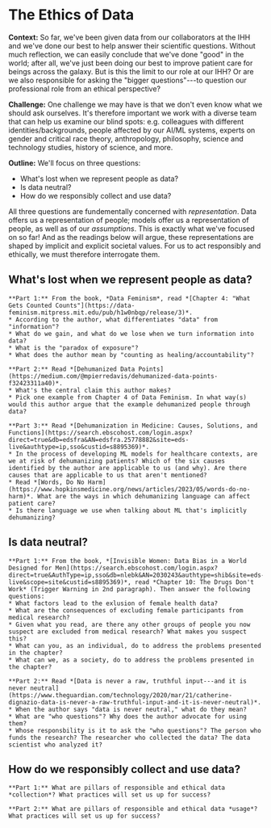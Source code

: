 # The Ethics of Data

**Context:** So far, we've been given data from our collaborators at the IHH and we've done our best to help answer their scientific questions. Without much reflection, we can easily conclude that we've done "good" in the world; after all, we've just been doing our best to improve patient care for beings across the galaxy. But is this the limit to our role at our IHH? Or are we also responsible for asking the "bigger questions"---to question our professional role from an ethical perspective? 

**Challenge:** One challenge we may have is that we don't even know what we should ask ourselves. It's therefore important we work with a diverse team that can help us examine our blind spots: e.g. colleagues with different identities/backgrounds, people affected by our AI/ML systems, experts on gender and critical race theory, anthropology, philosophy, science and technology studies, history of science, and more. 

**Outline:** We'll focus on three questions:
* What's lost when we represent people as data?
* Is data neutral?
* How do we responsibly collect and use data?

All three questions are fundementally concerned with *representation*. Data offers us a representation of people; models offer us a representation of people, as well as of our *assumptions*. This is exactly what we've focused on so far! And as the readings below will argue, these representations are shaped by implicit and explicit societal values. For us to act responsibly and ethically, we must therefore interrogate them. 


## What's lost when we represent people as data?


````{admonition} Exercise: Ethics of Representation
**Part 1:** From the book, *Data Feminism*, read *[Chapter 4: "What Gets Counted Counts"](https://data-feminism.mitpress.mit.edu/pub/h1w0nbqp/release/3)*.
* According to the author, what differentiates "data" from "information"? 
* What do we gain, and what do we lose when we turn information into data? 
* What is the "paradox of exposure"? 
* What does the author mean by "counting as healing/accountability"? 

**Part 2:** Read *[Dehumanized Data Points](https://medium.com/@mpierredavis/dehumanized-data-points-f32423311a40)*. 
* What's the central claim this author makes?
* Pick one example from Chapter 4 of Data Feminism. In what way(s) would this author argue that the example dehumanized people through data?

**Part 3:** Read *[Dehumanization in Medicine: Causes, Solutions, and Functions](https://search.ebscohost.com/login.aspx?direct=true&db=edsfra&AN=edsfra.25778882&site=eds-live&authtype=ip,sso&custid=s8895369)*.
* In the process of developing ML models for healthcare contexts, are we at risk of dehumanizing patients? Which of the six causes identified by the author are applicable to us (and why). Are there causes that are applicable to us that aren't mentioned?
* Read *[Words, Do No Harm](https://www.hopkinsmedicine.org/news/articles/2023/05/words-do-no-harm)*. What are the ways in which dehumanizing language can affect patient care? 
* Is there language we use when talking about ML that's implicitly dehumanizing? 
````



## Is data neutral?


````{admonition} Exercise: Data Neutrality 
**Part 1:** From the book, *[Invisible Women: Data Bias in a World Designed for Men](https://search.ebscohost.com/login.aspx?direct=true&AuthType=ip,sso&db=nlebk&AN=2030243&authtype=shib&site=eds-live&scope=site&custid=s8895369)*, read *Chapter 10: The Drugs Don't Work* (Trigger Warning in 2nd paragraph). Then answer the following questions:
* What factors lead to the exlusion of female health data?
* What are the consequences of excluding female participants from medical research?
* Given what you read, are there any other groups of people you now suspect are excluded from medical research? What makes you suspect this? 
* What can you, as an individual, do to address the problems presented in the chapter?
* What can we, as a society, do to address the problems presented in the chapter?

**Part 2:** Read *[Data is never a raw, truthful input---and it is never neutral](https://www.theguardian.com/technology/2020/mar/21/catherine-dignazio-data-is-never-a-raw-truthful-input-and-it-is-never-neutral)*.
* When the author says "data is never neutral," what do they mean?
* What are "who questions"? Why does the author advocate for using them?
* Whose responsbility is it to ask the "who questions"? The person who funds the research? The researcher who collected the data? The data scientist who analyzed it?
````


## How do we responsibly collect and use data?

````{admonition} Exercise: Responsible and Ethical Practices
**Part 1:** What are pillars of responsible and ethical data *collection*? What practices will set us up for success?

**Part 2:** What are pillars of responsible and ethical data *usage*? What practices will set us up for success?
````



